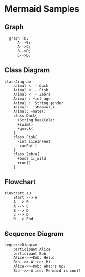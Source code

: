 # Mermaid Samples

## Graph

```mermaid
  graph TD;
      A-->B;
      A-->C;
      B-->D;
      C-->D;
```

## Class Diagram

```mermaid
classDiagram
    Animal <|-- Duck
    Animal <|-- Fish
    Animal <|-- Zebra
    Animal : +int age
    Animal : +String gender
    Animal: +isMammal()
    Animal: +mate()
    class Duck{
      +String beakColor
      +swim()
      +quack()
    }
    class Fish{
      -int sizeInFeet
      -canEat()
    }
    class Zebra{
      +bool is_wild
      +run()
    }
```

## Flowchart

```mermaid	
flowchart TD
    Start --> A
    A --> B
    A --> C
    B --> D
    C --> D
    D --> End
```

## Sequence Diagram

```mermaid
sequenceDiagram
    participant Alice
    participant Bob
    Alice->>+Bob: Hello
    Bob-->>-Alice: Hi
    Alice->>+Bob: What's up?    
    Bob-->>-Alice: Mermaid is cool!            
```
